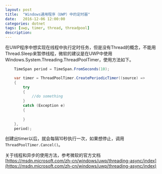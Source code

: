 ```yaml
---
layout: post
title:  "Windows通用程序（UWP）中的定时器"
date:   2016-12-06 12:00:00
categories: dotnet
tags: [uwp, timer, thread, threadpool]
description: 
---
```


<!--more-->

在UWP程序中想实现在线程中执行定时任务，但是没有Thread的概念，不能用Thread.Sleep来暂停线程，微软的建议是在UWP中使用Windows.System.Threading.ThreadPoolTimer，使用方法如下。


```csharp
    TimeSpan period = TimeSpan.FromSeconds(10);

    var timer = ThreadPoolTimer.CreatePeriodicTimer((source) =>
    {
        try
        {
            //do something
        }
        catch (Exception e)
        {
            
        }
    },
    period);
```

创建出timer以后，就会每隔10秒执行一次，如果想停止，调用<code>ThreadPoolTimer.Cancel()</code>。

关于线程和异步的使用方法，参考微软的官方文档[https://msdn.microsoft.com/zh-cn/windows/uwp/threading-async/index](https://msdn.microsoft.com/zh-cn/windows/uwp/threading-async/index)
